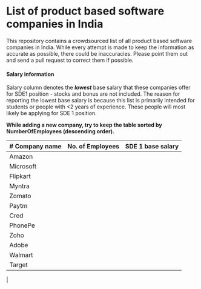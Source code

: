 # List of product based software companies in India

This repository contains a crowdsourced list of all product based software companies in India. While every attempt is made to keep the information as accurate as possible, there could be inaccuracies. Please point them out and send a pull request to correct them if possible. 

#### Salary information 
Salary column denotes the **_lowest_** base salary that these companies offer for SDE1 position - stocks and bonus are not included. The reason for reporting the lowest base salary is because this list is primarily intended for students or people with <2 years of experience. These people will most likely be applying for SDE 1 position. 

**While adding a new company, try to keep the table sorted by NumberOfEmployees (descending order).**


| # Company name | No. of Employees | SDE 1 base salary | 
| --- | --- | --- | 
| Amazon | | | 
| Microsoft | | |
| Flipkart | | |
| Myntra | | |
| Zomato | | | 
| Paytm | | | 
| Cred | | | 
| PhonePe | | | 
| Zoho | | | 
| Adobe | | | 
| Walmart | | | 
| Target | | | 
| 
